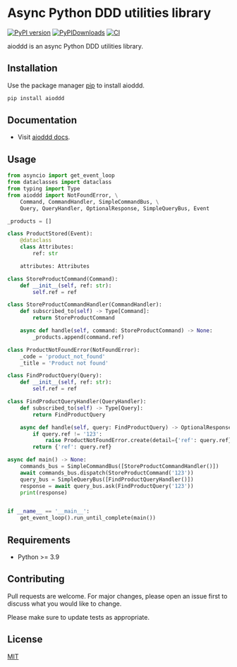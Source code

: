 # Async Python DDD utilities library

[![PyPI version](https://badge.fury.io/py/aioddd.svg)](https://badge.fury.io/py/aioddd)
[![PyPIDownloads](https://static.pepy.tech/badge/aioddd)](https://pepy.tech/project/aioddd)
[![CI](https://github.com/aiopy/python-aioddd/actions/workflows/ci.yml/badge.svg?branch=master)](https://github.com/aiopy/python-aioddd/actions/workflows/ci.yml)

aioddd is an async Python DDD utilities library.

## Installation

Use the package manager [pip](https://pypi.org/project/aioddd/) to install aioddd.

```bash
pip install aioddd
```

## Documentation

- Visit [aioddd docs](https://aiopy.github.io/python-aioddd/).

## Usage

```python
from asyncio import get_event_loop
from dataclasses import dataclass
from typing import Type
from aioddd import NotFoundError, \
    Command, CommandHandler, SimpleCommandBus, \
    Query, QueryHandler, OptionalResponse, SimpleQueryBus, Event

_products = []

class ProductStored(Event):
    @dataclass
    class Attributes:
        ref: str

    attributes: Attributes

class StoreProductCommand(Command):
    def __init__(self, ref: str):
        self.ref = ref

class StoreProductCommandHandler(CommandHandler):
    def subscribed_to(self) -> Type[Command]:
        return StoreProductCommand

    async def handle(self, command: StoreProductCommand) -> None:
        _products.append(command.ref)

class ProductNotFoundError(NotFoundError):
    _code = 'product_not_found'
    _title = 'Product not found'

class FindProductQuery(Query):
    def __init__(self, ref: str):
        self.ref = ref

class FindProductQueryHandler(QueryHandler):
    def subscribed_to(self) -> Type[Query]:
        return FindProductQuery

    async def handle(self, query: FindProductQuery) -> OptionalResponse:
        if query.ref != '123':
            raise ProductNotFoundError.create(detail={'ref': query.ref})
        return {'ref': query.ref}

async def main() -> None:
    commands_bus = SimpleCommandBus([StoreProductCommandHandler()])
    await commands_bus.dispatch(StoreProductCommand('123'))
    query_bus = SimpleQueryBus([FindProductQueryHandler()])
    response = await query_bus.ask(FindProductQuery('123'))
    print(response)


if __name__ == '__main__':
    get_event_loop().run_until_complete(main())
```

## Requirements

- Python >= 3.9

## Contributing

Pull requests are welcome. For major changes, please open an issue first to discuss what you would like to change.

Please make sure to update tests as appropriate.

## License

[MIT](https://github.com/aiopy/python-aioddd/blob/master/LICENSE)
